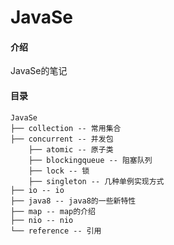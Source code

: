 # JavaSe

#### 介绍
JavaSe的笔记

#### 目录
```
JavaSe
├── collection -- 常用集合
├── concurrent -- 并发包
    ├── atomic -- 原子类
    ├── blockingqueue -- 阻塞队列
    ├── lock -- 锁
    ├── singleton -- 几种单例实现方式
├── io -- io
├── java8 -- java8的一些新特性
├── map -- map的介绍
├── nio -- nio
└── reference -- 引用
```